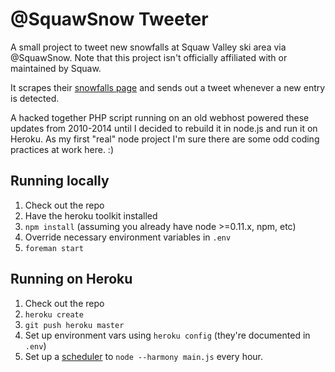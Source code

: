 # @SquawSnow Tweeter

A small project to tweet new snowfalls at Squaw Valley ski area via @SquawSnow. Note that this project isn't officially affiliated with or maintained by Squaw.

It scrapes their [snowfalls page](http://squawalpine.com/skiing-riding/weather-conditions-webcams/squaw-valley-snowfall-tracker) and sends out a tweet whenever a new entry is detected.

A hacked together PHP script running on an old webhost powered these updates from 2010-2014 until I decided to rebuild it in node.js and run it on Heroku. As my first "real" node project I'm sure there are some odd coding practices at work here. :)

## Running locally

1. Check out the repo
2. Have the heroku toolkit installed
3. `npm install` (assuming you already have node >=0.11.x, npm, etc)
4. Override necessary environment variables in `.env`
5. `foreman start`

## Running on Heroku
1. Check out the repo
2. `heroku create`
3. `git push heroku master`
4. Set up environment vars using `heroku config` (they're documented in `.env`)
5. Set up a [scheduler](https://devcenter.heroku.com/articles/scheduler) to `node --harmony main.js` every hour.
